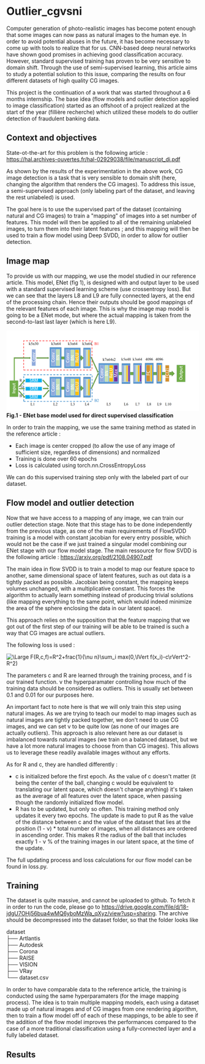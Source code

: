 # Outlier_cgvsni


Computer generation of photo-realistic images has become potent enough that some images can now pass as natural images to the human eye. In order to avoid potential abuses in the future, it has become necessary to come up with tools to realize that for us. CNN-based deep neural networks have shown good promises in achieving good classification accuracy. However, standard supervised training has proven to be very sensitive to domain shift. Through the use of semi-supervised learning, this article aims to study a potential solution to this issue, comparing the results on four different datasets of high quality CG images.

This project is the continuation of a work that was started throughout a 6 months internship. The base idea (flow models and outlier detection applied to image classification) started as an offshoot of a project realized at the start of the year (fillière recherche) which utilized these models to do outlier detection of fraudulent banking data.

## Context and objectives

State-ot-the-art for this problem is the following article : https://hal.archives-ouvertes.fr/hal-02929038/file/manuscript_di.pdf

As shown by the results of the experimentation in the above work, CG image detection is a task that is very sensible to domain shift (here, changing the algorithm that renders the CG images). To address this issue, a semi-supervised approach (only labeling part of the dataset, and leaving the rest unlabeled) is used.

The goal here is to use the supervised part of the dataset (containing natural and CG images) to train a "mapping" of images into a set number of features. This model will then be applied to all of the remaining unlabeled images, to turn them into their latent features ; and this mapping will then be used to train a flow model using Deep SVDD, in order to allow for outlier detection.

## Image map

To provide us with our mapping, we use the model studied in our reference article. This model, ENet (fig 1), is designed with and output layer to be used with a standard supervised learning scheme (use crossentropy loss). But we can see that the layers L8 and L9 are fully connected layers, at the end of the processing chain. Hence their outputs should be good mappings of the relevant features of each image. This is why the image map model is going to be a ENet mode, but where the actual mapping is taken from the second-to-last last layer (which is here L9).

![figure1](enet.png)
<b>Fig.1 - ENet base model used for direct supervised classification</b>

In order to train the mapping, we use the same training method as stated in the reference article :
- Each image is center cropped (to allow the use of any image of sufficient size, regardless of dimensions) and normalized
- Training is done over 60 epochs
- Loss is calculated using torch.nn.CrossEntropyLoss

We can do this supervised training step only with the labeled part of our dataset.

## Flow model and outlier detection

Now that we have access to a mapping of any image, we can train our outlier detection stage. Note that this stage has to be done independently from the previous stage, as one of the main requirements of FlowSVDD training is a model with constant jacobian for every entry possible, which would not be the case if we just trained a singular model combining our ENet stage with our flow model stage. The main ressource for flow SVDD is the following article : https://arxiv.org/pdf/2108.04907.pdf

The main idea in flow SVDD is to train a model to map our feature space to another, same dimensional space of latent features, such as out data is a tightly packed as possible. Jacobian being constant, the mapping keeps volumes unchanged, with a multiplicative constant. This forces the algorithm to actually learn something instead of producing trivial solutions (like mapping everything to the same point, which would indeed minimize the area of the sphere enclosing the data in our latent space).

This approach relies on the supposition that the feature mapping that we got out of the first step of our training will be able to be trained is such a way that CG images are actual outliers.

The following loss is used :

![\Large F(R,c,f)=R^2+frac{1}{\nu n}\sum_i max(0,\lVert f(x_i)-c\rVert^2-R^2)](<https://latex.codecogs.com/svg.latex?\Large&space;F%28R,c,f%29=R^2+\frac{1}{\nu%20n}\sum_i%20max%280,\lVert%20f%28x_i%29-c\rVert^2-R^2%29>)

The parameters c and R are learned through the training process, and f is our trained function. <span>&#957;</span> the hyperparamater controlling how much of the training data should be considered as outliers. This is usually set between 0.1 and 0.01 for our purposes here.

An important fact to note here is that we will only train this step using natural images. As we are trying to teach our model to map images such as natural images are tightly packed together, we don't need to use CG images, and we can set <span>&#957;</span> to be quite low (as none of our images are actually outliers). This approach is also relevant here as our dataset is imbalanced towards natural images (we train on a balanced dataset, but we have a lot more natural images to choose from than CG images). This allows us to leverage these readily available images without any efforts.

As for R and c, they are handled differently :
- c is initialized before the first epoch. As the value of c doesn't matter (it being the center of the ball, changing c would be equivalent to translating our latent space, which doesn't change anything) it's taken as the average of all features over the latent space, when passing though the randomly initialized flow model.
- R has to be updated, but only so often. This training method only updates it every two epochs. The update is made to put R as the value of the distance between c and the value of the dataset that lies at the position (1 - <span>&#957;</span>) * total number of images, when all distances are ordered in ascending order. This makes R the radius of the ball that includes exactly 1 - <span>&#957;</span> %  of the training images in our latent space, at the time of the update.

The full updating process and loss calculations for our flow model can be found in loss.py.

## Training

The dataset is quite massive, and cannot be uploaded to github. To fetch it in order to run the code, please go to https://drive.google.com/file/d/18-jdgU7OHj56bua4wMQ6yboMzWa_qXyz/view?usp=sharing. The archive should be decompressed into the dataset folder, so that the folder looks like

dataset    
├── Artlantis  
├── Autodesk  
├── Corona  
├── RAISE  
├── VISION  
├── VRay  
└── dataset.csv

In order to have comparable data to the reference article, the training is conducted using the same hyperparamaters (for the image mapping process). The idea is to train multiple mapping models, each using a dataset made up of natural images and of CG images from one rendering algorithm, then to train a flow model off of each of these mappings, to be able to see if the addition of the flow model improves the performances compared to the case of a more traditional classification using a fully-connected layer and a fully labeled dataset.

## Results

